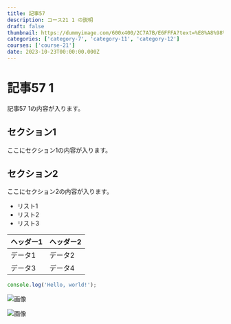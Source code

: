 ```yaml
---
title: 記事57
description: コース21 1 の説明
draft: false
thumbnail: https://dummyimage.com/600x400/2C7A7B/E6FFFA?text=%E8%A8%98%E4%BA%8B57
categories: ['category-7', 'category-11', 'category-12']
courses: ['course-21']
date: 2023-10-23T00:00:00.000Z
---
```


# 記事57 1

記事57 1の内容が入ります。

## セクション1
ここにセクション1の内容が入ります。

## セクション2
ここにセクション2の内容が入ります。

- リスト1
- リスト2
- リスト3

| ヘッダー1 | ヘッダー2 |
| --------- | --------- |
| データ1   | データ2   |
| データ3   | データ4   |

```javascript
console.log('Hello, world!');
```


![画像](https://dummyimage.com/320x180/2D3748/F5F7FA?text=%E8%A8%98%E4%BA%8B57+1)

![画像](https://dummyimage.com/640x360/1A202C/EDF2F7?text=%E8%A8%98%E4%BA%8B57+1)